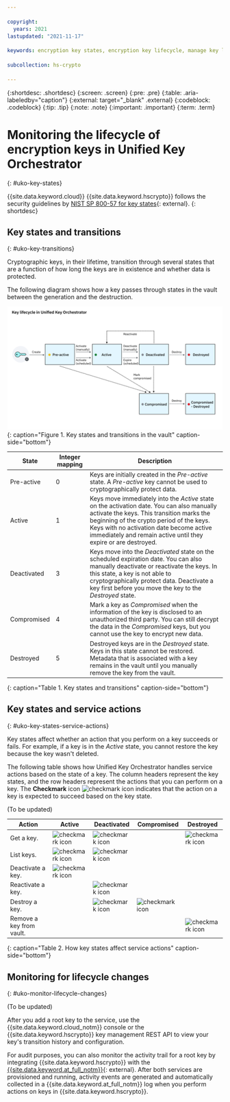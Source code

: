 ```yaml
---

copyright:
  years: 2021
lastupdated: "2021-11-17"

keywords: encryption key states, encryption key lifecycle, manage key lifecycle, Unified Key Orchestrator

subcollection: hs-crypto

---
```



{:shortdesc: .shortdesc}
{:screen: .screen}
{:pre: .pre}
{:table: .aria-labeledby="caption"}
{:external: target="_blank" .external}
{:codeblock: .codeblock}
{:tip: .tip}
{:note: .note}
{:important: .important}
{:term: .term}


# Monitoring the lifecycle of encryption keys in Unified Key Orchestrator
{: #uko-key-states}

{{site.data.keyword.cloud}} {{site.data.keyword.hscrypto}} follows the security guidelines by [NIST SP 800-57 for key states](https://www.nist.gov/publications/recommendation-key-management-part-1-general-0){: external}.
{: shortdesc}

## Key states and transitions
{: #uko-key-transitions}

Cryptographic keys, in their lifetime, transition through several states that are a function of how long the keys are in existence and whether data is protected.

The following diagram shows how a key passes through states in the vault between the generation and the destruction.

![Key states and transitions in the vault](/images/uko-key-states.svg "Key states and transitions in the vault"){: caption="Figure 1. Key states and transitions in the vault" caption-side="bottom"}




| State       | Integer mapping | Description |
|-------------|-----------------|-------------|
| Pre-active  |        0        | Keys are initially created in the _Pre-active_ state. A _Pre-active_ key cannot be used to cryptographically protect data. |
| Active      |        1        | Keys move immediately into the _Active_ state on the activation date. You can also manually activate the keys. This transition marks the beginning of the crypto period of the keys. Keys with no activation date become active immediately and remain active until they expire or are destroyed. |
| Deactivated |        3        | Keys move into the _Deactivated_ state on the scheduled expiration date. You can also manually deactivate or reactivate the keys. In this state, a key is not able to cryptographically protect data. Deactivate a key first before you move the key to the _Destroyed_ state. |
| Compromised |        4        | Mark a key as _Compromised_ when the information of the key is disclosed to an unauthorized third party. You can still decrypt the data in the _Compromised_ keys, but you cannot use the key to encrypt new data. |
| Destroyed   |        5        | Destroyed keys are in the _Destroyed_ state. Keys in this state cannot be restored. Metadata that is associated with a key remains in the vault until you manually remove the key from the vault. |
{: caption="Table 1. Key states and transitions" caption-side="bottom"}


## Key states and service actions
{: #uko-key-states-service-actions}

Key states affect whether an action that you perform on a key succeeds or fails. For example, if a key is in the _Active_ state, you cannot restore the key because the key wasn't deleted.

The following table shows how Unified Key Orchestrator handles service actions based on the state of a key. The column headers represent the key states, and the row headers represent the actions that you can perform on a key. The **Checkmark** icon ![checkmark icon](../icons/checkmark-icon.svg "Checkmark") indicates that the action on a key is expected to succeed based on the key state.


(To be updated)

| Action | Active | Deactivated | Compromised | Destroyed |
| ------ | ------ | ----------- | ----------- | --------- |
| Get a key. | ![checkmark icon](../icons/checkmark-icon.svg "Checkmark") | ![checkmark icon](../icons/checkmark-icon.svg "Checkmark") |  |![checkmark icon](../icons/checkmark-icon.svg "Checkmark")|
| List keys. | ![checkmark icon](../icons/checkmark-icon.svg "Checkmark") | ![checkmark icon](../icons/checkmark-icon.svg "Checkmark") |     |   |
| Deactivate a key. | ![checkmark icon](../icons/checkmark-icon.svg "Checkmark") |     |     |   |
| Reactivate a key. |     | ![checkmark icon](../icons/checkmark-icon.svg "Checkmark") |     |   |
| Destroy a key. |  | ![checkmark icon](../icons/checkmark-icon.svg "Checkmark") | ![checkmark icon](../icons/checkmark-icon.svg "Checkmark") |   |
| Remove a key from vault. |     |     |  | ![checkmark icon](../icons/checkmark-icon.svg "Checkmark") |
{: caption="Table 2. How key states affect service actions" caption-side="bottom"}



## Monitoring for lifecycle changes
{: #uko-monitor-lifecycle-changes}

(To be updated)

After you add a root key to the service, use the {{site.data.keyword.cloud_notm}} console or the {{site.data.keyword.hscrypto}} key management REST API to view your key's transition history and configuration.

For audit purposes, you can also monitor the activity trail for a root key by integrating {{site.data.keyword.hscrypto}} with the [{{site.data.keyword.at_full_notm}}](/docs/activity-tracker?topic=activity-tracker-getting-started){: external}. After both services are provisioned and running, activity events are generated and automatically collected in a {{site.data.keyword.at_full_notm}} log when you perform actions on keys in {{site.data.keyword.hscrypto}}.







